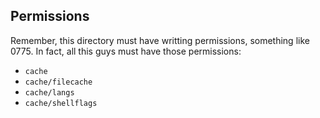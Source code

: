 ## Permissions ##
Remember, this directory must have writting permissions, something like 0775. In fact, all this guys must have those permissions:
* `cache`
* `cache/filecache`
* `cache/langs`
* `cache/shellflags`

